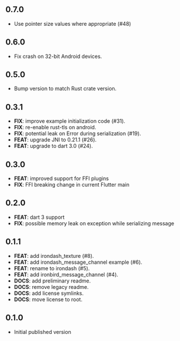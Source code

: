 ## 0.7.0

- Use pointer size values where appropriate (#48)

## 0.6.0

- Fix crash on 32-bit Android devices.

## 0.5.0

 - Bump version to match Rust crate version.

## 0.3.1

 - **FIX**: improve example initialization code (#31).
 - **FIX**: re-enable rust-tls on android.
 - **FIX**: potential leak on Error during serialization (#19).
 - **FEAT**: upgrade JNI to 0.21.1 (#26).
 - **FEAT**: upgrade to dart 3.0  (#24).

## 0.3.0

  - **FEAT**: improved support for FFI plugins
  - **FIX**: FFI breaking change in current Flutter main

## 0.2.0

  - **FEAT**: dart 3 support
  - **FIX**: possible memory leak on exception while serializing message

## 0.1.1

 - **FEAT**: add irondash_texture (#8).
 - **FEAT**: add irondash_message_channel example (#6).
 - **FEAT**: rename to irondash (#5).
 - **FEAT**: add ironbird_message_channel (#4).
 - **DOCS**: add preliminary readme.
 - **DOCS**: remove legacy readme.
 - **DOCS**: add license symlinks.
 - **DOCS**: move license to root.

## 0.1.0

* Initial published version

